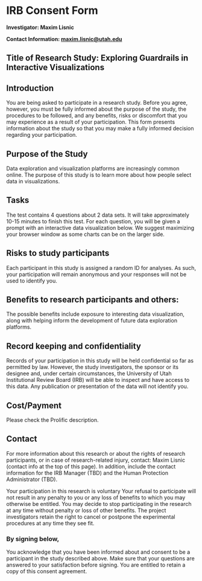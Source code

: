 # IRB Consent Form

 **Investigator: Maxim Lisnic**

 **Contact Information: maxim.lisnic@utah.edu**

## Title of Research Study: Exploring Guardrails in Interactive Visualizations
## Introduction
You are being asked to participate in a research study. Before you
              agree, however, you must be fully informed about the purpose of
              the study, the procedures to be followed, and any benefits, risks
              or discomfort that you may experience as a result of your
              participation. This form presents information about the study so
            that you may make a fully informed decision regarding your
              participation.

## Purpose of the Study
Data exploration and visualization platforms are increasingly
common online. The purpose of this study is to learn
more about how people select data in visualizations.

## Tasks
The test contains 4 questions about 2 data sets. 
It will take approximately 10-15 minutes to finish this
test. 
For each question, you will be given a prompt with an interactive data
visualization below. 
We suggest maximizing your browser window as some charts can be on the larger side.

## Risks to study participants
Each participant in this study is assigned a random ID for analyses. As such,
your participation will remain anonymous and your responses will
not be used to identify you.

## Benefits to research participants and others:
The possible benefits include exposure to interesting data
visualization, along with helping inform the
development of future data exploration platforms.

## Record keeping and confidentiality
Records of your participation in this study will be held
confidential so far as permitted by law. However, the study
investigators, the sponsor or its designee and, under certain
circumstances, the University of Utah Institutional
Review Board (IRB) will be able to inspect and have access to
this data. Any publication or presentation of the data will not
identify you.

## Cost/Payment
Please check the Prolific description.

## Contact
For more information about this research or about the rights of
research participants, or in case of research-related injury,
contact:  Maxim Lisnic (contact info at the top of this page). In addition,
include the contact information for the IRB Manager (TBD) and the Human Protection
Administrator (TBD).

Your participation in this research is voluntary
Your refusal to participate will not result in any penalty to you
or any loss of benefits to which you may otherwise be entitled.
You may decide to stop participating in the research at any time
without penalty or loss of other benefits. The project
investigators retain the right to cancel or postpone the
experimental procedures at any time they see fit.

### By signing below,
You acknowledge that you have been informed about and consent to
be a participant in the study described above. Make sure that your
questions are answered to your satisfaction before signing. You
are entitled to retain a copy of this consent agreement.

